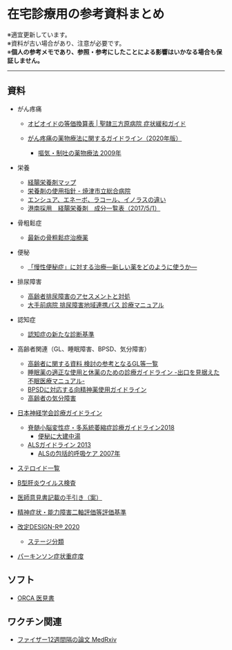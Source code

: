 # 在宅診療用の参考資料まとめ

※適宜更新しています。<br>
※資料が古い場合があり、注意が必要です。<br>
※<b>個人の参考メモであり、参照・参考にしたことによる影響はいかなる場合も保証しません。</b>

---

## 資料

* がん疼痛
  * [オピオイドの等価換算表 | 聖隷三方原病院 症状緩和ガイド](http://www.seirei.or.jp/mikatahara/doc_kanwa/contents1/54.html)

  * [がん疼痛の薬物療法に関するガイドライン（2020年版）](https://www.jspm.ne.jp/guidelines/pain/2020/index.php)
    * [嘔気・制吐の薬物療法 2009年](http://jpps.umin.jp/issue/magazine/pdf/0204_02.pdf)

* 栄養
  * [経腸栄養剤マップ](http://www.peg.or.jp/care/nst/map.pdf)
  * [栄養剤の使用指針 - 焼津市立総合病院](https://www.hospital.yaizu.shizuoka.jp/hospital/nst/file/eiyozai.pdf)
  * [エンシュア、エネーボ、ラコール、イノラスの違い](https://www.phamnote.com/2017/04/blog-post_8.html)
  * [港南採用　経腸栄養剤　成分一覧表（2017/5/1）](http://10ai-konan.jp/pdf/eiyou201705.pdf)

* 骨粗鬆症
  * [最新の骨粗鬆症治療薬](https://www.jstage.jst.go.jp/article/geriatrics/56/2/56_56.136/_pdf)

* 便秘
  * [「慢性便秘症」に対する治療―新しい薬をどのように使うか―](https://oh-kinmui.jp/1509/)

* 排尿障害
  * [高齢者排尿障害のアセスメントと対処](https://www.igaku.co.jp/pdf/1408_wocnursing-03.pdf) 
  * [大手前病院 排尿障害地域連携パス 診療マニュアル](https://www.otemae.gr.jp/user/media/otemae/page/department/shinryoka/hinyou/renkei/manual.pdf)

* 認知症
  * [認知症の新たな診断基準](https://www.jpn-geriat-soc.or.jp/publications/other/pdf/review_geriatrics_50_1_1.pdf) 

* 高齢者関連（GL、睡眠障害、BPSD、気分障害）
  * [高齢者に関する資料 検討の参考となるGL等一覧](https://www.mhlw.go.jp/file/05-Shingikai-11121000-Iyakushokuhinkyoku-Soumuka/0000176445.pdf)
  * [睡眠薬の適正な使⽤と休薬のための診療ガイドライン -出⼝を⾒据えた不眠医療マニュアル-](http://jssr.jp/files/guideline/suiminyaku-guideline.pdf)
  * [BPSDに対応する向精神薬使用ガイドライン](https://www.mhlw.go.jp/stf/houdou/2r98520000036k0c-att/2r98520000036k1t.pdf)
  * [高齢者の気分障害](https://www.jpn-geriat-soc.or.jp/publications/other/pdf/clinical_practice_geriatrics_49_534.pdf)

* [日本神経学会診療ガイドライン](https://www.neurology-jp.org/guidelinem/index.html)
  * [脊髄小脳変性症・多系統萎縮症診療ガイドライン2018](https://www.neurology-jp.org/guidelinem/sd_mst_2018.html)
    * [便秘に大建中湯](https://www.jsom.or.jp/medical/ebm/cpg/pdf/A03.pdf)
  * [ALSガイドライン 2013](https://www.neurology-jp.org/guidelinem/als2013_index.html)
    * [ALSの包括的呼吸ケア 2007年](https://www.nanbyou.or.jp/wp-content/uploads/pdf/2008als.pdf)

* [ステロイド一覧](http://www.okiyaku.or.jp/pdf/suteroido.pdf)

* [B型肝炎ウイルス検査](http://www.med.osaka-u.ac.jp/pub/hp-lab/rinkenhome/subfile/DCMI/kessei_gaisetu_9.pdf)

* [医師意見書記載の手引き（案）](https://www.mhlw.go.jp/bunya/shougaihoken/other/dl/140121_04.pdf)
* [精神症状・能力障害二軸評価等評価基準](https://www.city.kobe.lg.jp/documents/1104/nijiku.pdf)

* [改定DESIGN-R® 2020](http://www.jspu.org/jpn/info/design.html)
  * [ステージ分類](https://ptweb.jp/article/2016/160404000920/)

* [パーキンソン症状重症度](https://parkinson-smile.net/symptom/p6.html)

## ソフト

* [ORCA 医見書](https://www.orca.med.or.jp/ikensyo/)

## ワクチン関連

* [ファイザー12週間隔の論文 MedRxiv](https://www.medrxiv.org/content/10.1101/2021.05.15.21257017v1)


